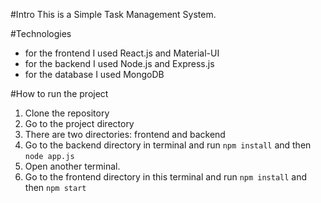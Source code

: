 #Intro
This is a Simple Task Management System.

#Technologies

- for the frontend I used React.js and Material-UI
- for the backend I used Node.js and Express.js
- for the database I used MongoDB

#How to run the project

1. Clone the repository
2. Go to the project directory
3. There are two directories: frontend and backend
4. Go to the backend directory in terminal and run `npm install` and then `node app.js`
5. Open another terminal.
6. Go to the frontend directory in this terminal and run `npm install` and then `npm start`
